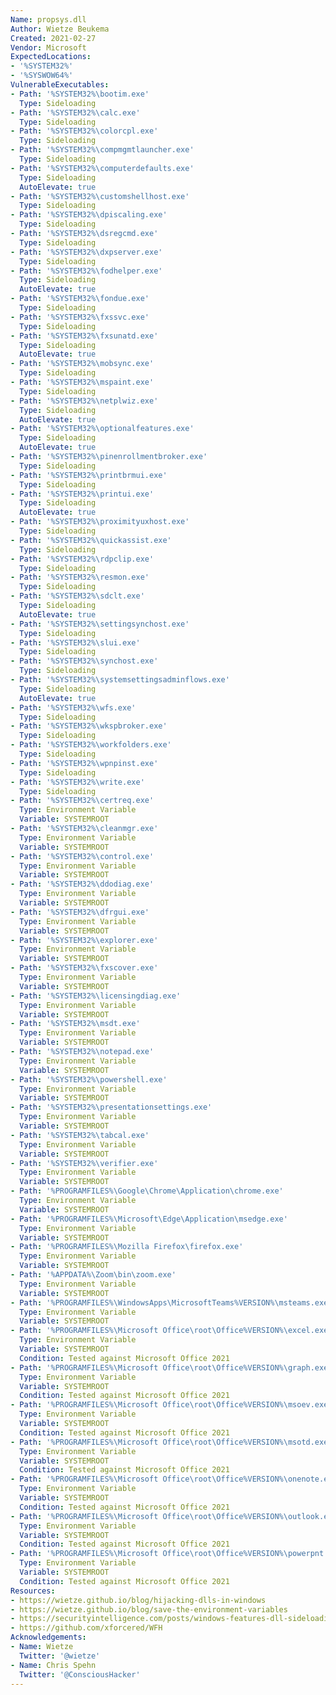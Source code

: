 ```yaml
---
Name: propsys.dll
Author: Wietze Beukema
Created: 2021-02-27
Vendor: Microsoft
ExpectedLocations:
- '%SYSTEM32%'
- '%SYSWOW64%'
VulnerableExecutables:
- Path: '%SYSTEM32%\bootim.exe'
  Type: Sideloading
- Path: '%SYSTEM32%\calc.exe'
  Type: Sideloading
- Path: '%SYSTEM32%\colorcpl.exe'
  Type: Sideloading
- Path: '%SYSTEM32%\compmgmtlauncher.exe'
  Type: Sideloading
- Path: '%SYSTEM32%\computerdefaults.exe'
  Type: Sideloading
  AutoElevate: true
- Path: '%SYSTEM32%\customshellhost.exe'
  Type: Sideloading
- Path: '%SYSTEM32%\dpiscaling.exe'
  Type: Sideloading
- Path: '%SYSTEM32%\dsregcmd.exe'
  Type: Sideloading
- Path: '%SYSTEM32%\dxpserver.exe'
  Type: Sideloading
- Path: '%SYSTEM32%\fodhelper.exe'
  Type: Sideloading
  AutoElevate: true
- Path: '%SYSTEM32%\fondue.exe'
  Type: Sideloading
- Path: '%SYSTEM32%\fxssvc.exe'
  Type: Sideloading
- Path: '%SYSTEM32%\fxsunatd.exe'
  Type: Sideloading
  AutoElevate: true
- Path: '%SYSTEM32%\mobsync.exe'
  Type: Sideloading
- Path: '%SYSTEM32%\mspaint.exe'
  Type: Sideloading
- Path: '%SYSTEM32%\netplwiz.exe'
  Type: Sideloading
  AutoElevate: true
- Path: '%SYSTEM32%\optionalfeatures.exe'
  Type: Sideloading
  AutoElevate: true
- Path: '%SYSTEM32%\pinenrollmentbroker.exe'
  Type: Sideloading
- Path: '%SYSTEM32%\printbrmui.exe'
  Type: Sideloading
- Path: '%SYSTEM32%\printui.exe'
  Type: Sideloading
  AutoElevate: true
- Path: '%SYSTEM32%\proximityuxhost.exe'
  Type: Sideloading
- Path: '%SYSTEM32%\quickassist.exe'
  Type: Sideloading
- Path: '%SYSTEM32%\rdpclip.exe'
  Type: Sideloading
- Path: '%SYSTEM32%\resmon.exe'
  Type: Sideloading
- Path: '%SYSTEM32%\sdclt.exe'
  Type: Sideloading
  AutoElevate: true
- Path: '%SYSTEM32%\settingsynchost.exe'
  Type: Sideloading
- Path: '%SYSTEM32%\slui.exe'
  Type: Sideloading
- Path: '%SYSTEM32%\synchost.exe'
  Type: Sideloading
- Path: '%SYSTEM32%\systemsettingsadminflows.exe'
  Type: Sideloading
  AutoElevate: true
- Path: '%SYSTEM32%\wfs.exe'
  Type: Sideloading
- Path: '%SYSTEM32%\wkspbroker.exe'
  Type: Sideloading
- Path: '%SYSTEM32%\workfolders.exe'
  Type: Sideloading
- Path: '%SYSTEM32%\wpnpinst.exe'
  Type: Sideloading
- Path: '%SYSTEM32%\write.exe'
  Type: Sideloading
- Path: '%SYSTEM32%\certreq.exe'
  Type: Environment Variable
  Variable: SYSTEMROOT
- Path: '%SYSTEM32%\cleanmgr.exe'
  Type: Environment Variable
  Variable: SYSTEMROOT
- Path: '%SYSTEM32%\control.exe'
  Type: Environment Variable
  Variable: SYSTEMROOT
- Path: '%SYSTEM32%\ddodiag.exe'
  Type: Environment Variable
  Variable: SYSTEMROOT
- Path: '%SYSTEM32%\dfrgui.exe'
  Type: Environment Variable
  Variable: SYSTEMROOT
- Path: '%SYSTEM32%\explorer.exe'
  Type: Environment Variable
  Variable: SYSTEMROOT
- Path: '%SYSTEM32%\fxscover.exe'
  Type: Environment Variable
  Variable: SYSTEMROOT
- Path: '%SYSTEM32%\licensingdiag.exe'
  Type: Environment Variable
  Variable: SYSTEMROOT
- Path: '%SYSTEM32%\msdt.exe'
  Type: Environment Variable
  Variable: SYSTEMROOT
- Path: '%SYSTEM32%\notepad.exe'
  Type: Environment Variable
  Variable: SYSTEMROOT
- Path: '%SYSTEM32%\powershell.exe'
  Type: Environment Variable
  Variable: SYSTEMROOT
- Path: '%SYSTEM32%\presentationsettings.exe'
  Type: Environment Variable
  Variable: SYSTEMROOT
- Path: '%SYSTEM32%\tabcal.exe'
  Type: Environment Variable
  Variable: SYSTEMROOT
- Path: '%SYSTEM32%\verifier.exe'
  Type: Environment Variable
  Variable: SYSTEMROOT
- Path: '%PROGRAMFILES%\Google\Chrome\Application\chrome.exe'
  Type: Environment Variable
  Variable: SYSTEMROOT
- Path: '%PROGRAMFILES%\Microsoft\Edge\Application\msedge.exe'
  Type: Environment Variable
  Variable: SYSTEMROOT
- Path: '%PROGRAMFILES%\Mozilla Firefox\firefox.exe'
  Type: Environment Variable
  Variable: SYSTEMROOT
- Path: '%APPDATA%\Zoom\bin\zoom.exe'
  Type: Environment Variable
  Variable: SYSTEMROOT
- Path: '%PROGRAMFILES%\WindowsApps\MicrosoftTeams%VERSION%\msteams.exe'
  Type: Environment Variable
  Variable: SYSTEMROOT
- Path: '%PROGRAMFILES%\Microsoft Office\root\Office%VERSION%\excel.exe'
  Type: Environment Variable
  Variable: SYSTEMROOT
  Condition: Tested against Microsoft Office 2021
- Path: '%PROGRAMFILES%\Microsoft Office\root\Office%VERSION%\graph.exe'
  Type: Environment Variable
  Variable: SYSTEMROOT
  Condition: Tested against Microsoft Office 2021
- Path: '%PROGRAMFILES%\Microsoft Office\root\Office%VERSION%\msoev.exe'
  Type: Environment Variable
  Variable: SYSTEMROOT
  Condition: Tested against Microsoft Office 2021
- Path: '%PROGRAMFILES%\Microsoft Office\root\Office%VERSION%\msotd.exe'
  Type: Environment Variable
  Variable: SYSTEMROOT
  Condition: Tested against Microsoft Office 2021
- Path: '%PROGRAMFILES%\Microsoft Office\root\Office%VERSION%\onenote.exe'
  Type: Environment Variable
  Variable: SYSTEMROOT
  Condition: Tested against Microsoft Office 2021
- Path: '%PROGRAMFILES%\Microsoft Office\root\Office%VERSION%\outlook.exe'
  Type: Environment Variable
  Variable: SYSTEMROOT
  Condition: Tested against Microsoft Office 2021
- Path: '%PROGRAMFILES%\Microsoft Office\root\Office%VERSION%\powerpnt.exe'
  Type: Environment Variable
  Variable: SYSTEMROOT
  Condition: Tested against Microsoft Office 2021
Resources:
- https://wietze.github.io/blog/hijacking-dlls-in-windows
- https://wietze.github.io/blog/save-the-environment-variables
- https://securityintelligence.com/posts/windows-features-dll-sideloading/
- https://github.com/xforcered/WFH
Acknowledgements:
- Name: Wietze
  Twitter: '@wietze'
- Name: Chris Spehn
  Twitter: '@ConsciousHacker'
---
```



